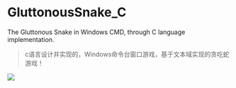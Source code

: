 # GluttonousSnake_C
The Gluttonous Snake in Windows CMD, through C language implementation.

> c语言设计并实现的，Windows命令台窗口游戏，基于文本域实现的贪吃蛇游戏！
<img src="/baldyoung/GluttonousSnake_C/blob/master/4TZPABEOOBH@%7BQH3KF6O198.png?raw=true" />
